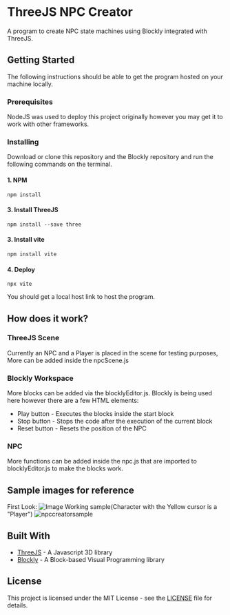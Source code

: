 # ThreeJS NPC Creator
A program to create NPC state machines using Blockly integrated with ThreeJS.
## Getting Started
The following instructions should be able to get the program hosted on your machine locally.
### Prerequisites
NodeJS was used to deploy this project originally however you may get it to work with other frameworks.
### Installing
Download or clone this repository and the Blockly repository and run the following commands on the terminal.
#### 1. NPM
```
npm install
```
#### 3. Install ThreeJS
```
npm install --save three
```
#### 3. Install vite
```
npm install vite
```
#### 4. Deploy
```
npx vite
```
You should get a local host link to host the program.
## How does it work?
### ThreeJS Scene
Currently an NPC and a Player is placed in the scene for testing purposes, More can be added inside the npcScene.js
### Blockly Workspace
More blocks can be added via the blocklyEditor.js. Blockly is being used here  however there are a few HTML elements:
* Play button - Executes the blocks inside the start block
* Stop button - Stops the code after the execution of the current block
* Reset button - Resets the position of the NPC
### NPC
More functions can be added inside the npc.js that are imported to blocklyEditor.js to make the blocks work.
## Sample images for reference
First Look:
![Image](https://github.com/user-attachments/assets/7960b137-71e0-41b3-9fd9-32520675c0a4)
Working sample(Character with the Yellow cursor is a "Player")
![npccreatorsample](https://github.com/user-attachments/assets/7f26d13c-bb05-42c5-b45c-38ca031de379)
## Built With
* [ThreeJS](https://github.com/mrdoob/three.js) - A Javascript 3D library
* [Blockly](https://github.com/google/blockly) - A Block-based Visual Programming library
## License
This project is licensed under the MIT License - see the [LICENSE](https://github.com/asharjahangir/threejs-npccreator/blob/main/LICENSE) file for details.
